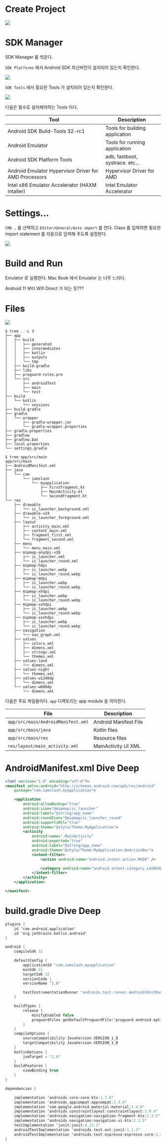 # Create Project

![](img/androidstudio_new_project.png)

# SDK Manager

SDK Manager 를 띄운다. 

`SDK Platforms` 에서 Android SDK 최신버전이 설치되어 있는지 확인한다.

![](img/androidstudio_sdkmanager_platform_tools.png)

`SDK Tools` 에서 필요한 Tools 가 설치되어 있는지 확인한다. 

![](img/androidstudio_sdk_manager_sdk_tools.png)

다음은 필수로
설치해야하는 Tools 이다.

| Tool | Description |
|--|--|
| Android SDK Build-Tools 32-rc1 | Tools for building application |
| Android Emulator | Tools for running application |
| Android SDK Platform Tools | adb, fastboot, systrace. etc... |
| Android Emulator Hypervisor Driver for AMD Processors | Hypervisor Driver for AMD |
| Intel x86 Emulator Accelerator (HAXM intaller) | Intel Emulator Accelerator |

# Settings...

`CMD ,` 를 선택하고 `Editor/General/Auto import` 를 연다. Class 를 입력하면
필요한 import statement 를 자동으로 입력해 주도록 설정한다.

![](img/androidstudio_auto_import.png)

# Build and Run

Emulator 로 실행한다. Mac Book 에서 Emulator 는 너무 느리다.

Android 11 부터 Wifi Direct 가 되는 듯???

# Files

![](img/androidstudio_files.png)

```
$ tree . -L 3
├── app
│   ├── build
│   │   ├── generated
│   │   ├── intermediates
│   │   ├── kotlin
│   │   ├── outputs
│   │   └── tmp
│   ├── build.gradle
│   ├── libs
│   ├── proguard-rules.pro
│   └── src
│       ├── androidTest
│       ├── main
│       └── test
├── build
│   └── kotlin
│       └── sessions
├── build.gradle
├── gradle
│   └── wrapper
│       ├── gradle-wrapper.jar
│       └── gradle-wrapper.properties
├── gradle.properties
├── gradlew
├── gradlew.bat
├── local.properties
└── settings.gradle

$ tree app/src/main
app/src/main
├── AndroidManifest.xml
├── java
│   └── com
│       └── iamslash
│           └── myapplication
│               ├── FirstFragment.kt
│               ├── MainActivity.kt
│               └── SecondFragment.kt
└── res
    ├── drawable
    │   └── ic_launcher_background.xml
    ├── drawable-v24
    │   └── ic_launcher_foreground.xml
    ├── layout
    │   ├── activity_main.xml
    │   ├── content_main.xml
    │   ├── fragment_first.xml
    │   └── fragment_second.xml
    ├── menu
    │   └── menu_main.xml
    ├── mipmap-anydpi-v26
    │   ├── ic_launcher.xml
    │   └── ic_launcher_round.xml
    ├── mipmap-hdpi
    │   ├── ic_launcher.webp
    │   └── ic_launcher_round.webp
    ├── mipmap-mdpi
    │   ├── ic_launcher.webp
    │   └── ic_launcher_round.webp
    ├── mipmap-xhdpi
    │   ├── ic_launcher.webp
    │   └── ic_launcher_round.webp
    ├── mipmap-xxhdpi
    │   ├── ic_launcher.webp
    │   └── ic_launcher_round.webp
    ├── mipmap-xxxhdpi
    │   ├── ic_launcher.webp
    │   └── ic_launcher_round.webp
    ├── navigation
    │   └── nav_graph.xml
    ├── values
    │   ├── colors.xml
    │   ├── dimens.xml
    │   ├── strings.xml
    │   └── themes.xml
    ├── values-land
    │   └── dimens.xml
    ├── values-night
    │   └── themes.xml
    ├── values-w1240dp
    │   └── dimens.xml
    └── values-w600dp
        └── dimens.xml
```

다음은 주요 파일들이다. `app` 디렉토리는 app module 을 의미한다.

| File | Description |
|--|--|
| `app/src/main/AndroidManifest.xml` | Android Manifest File |
| `app/src/main/java` | Kotlin files |
| `app/src/main/res` | Resource files |
| `res/layout/main_activity.xml` | MainActivity UI XML |

# AndroidManifest.xml Dive Deep

```xml
<?xml version="1.0" encoding="utf-8"?>
<manifest xmlns:android="http://schemas.android.com/apk/res/android"
    package="com.iamslash.myapplication">

    <application
        android:allowBackup="true"
        android:icon="@mipmap/ic_launcher"
        android:label="@string/app_name"
        android:roundIcon="@mipmap/ic_launcher_round"
        android:supportsRtl="true"
        android:theme="@style/Theme.MyApplication">
        <activity
            android:name=".MainActivity"
            android:exported="true"
            android:label="@string/app_name"
            android:theme="@style/Theme.MyApplication.NoActionBar">
            <intent-filter>
                <action android:name="android.intent.action.MAIN" />

                <category android:name="android.intent.category.LAUNCHER" />
            </intent-filter>
        </activity>
    </application>

</manifest>
```

# build.gradle Dive Deep

```kotlin
plugins {
    id 'com.android.application'
    id 'org.jetbrains.kotlin.android'
}

android {
    compileSdk 32

    defaultConfig {
        applicationId "com.iamslash.myapplication"
        minSdk 21
        targetSdk 32
        versionCode 1
        versionName "1.0"

        testInstrumentationRunner "androidx.test.runner.AndroidJUnitRunner"
    }

    buildTypes {
        release {
            minifyEnabled false
            proguardFiles getDefaultProguardFile('proguard-android-optimize.txt'), 'proguard-rules.pro'
        }
    }
    compileOptions {
        sourceCompatibility JavaVersion.VERSION_1_8
        targetCompatibility JavaVersion.VERSION_1_8
    }
    kotlinOptions {
        jvmTarget = '1.8'
    }
    buildFeatures {
        viewBinding true
    }
}

dependencies {

    implementation 'androidx.core:core-ktx:1.7.0'
    implementation 'androidx.appcompat:appcompat:1.3.0'
    implementation 'com.google.android.material:material:1.4.0'
    implementation 'androidx.constraintlayout:constraintlayout:2.0.4'
    implementation 'androidx.navigation:navigation-fragment-ktx:2.3.5'
    implementation 'androidx.navigation:navigation-ui-ktx:2.3.5'
    testImplementation 'junit:junit:4.13.2'
    androidTestImplementation 'androidx.test.ext:junit:1.1.3'
    androidTestImplementation 'androidx.test.espresso:espresso-core:3.4.0'
}
```
